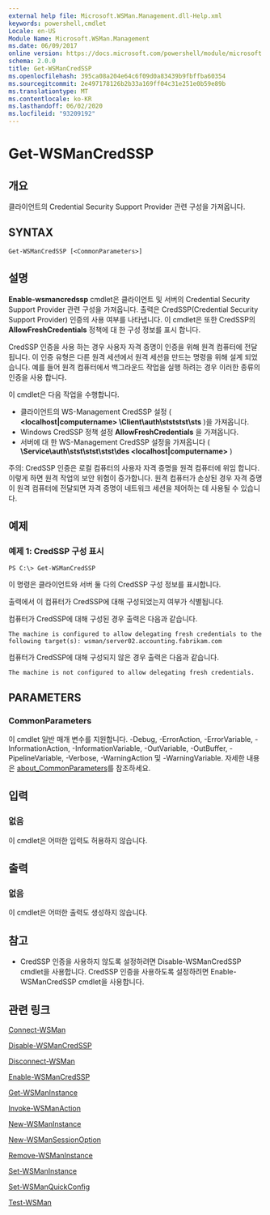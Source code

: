 ```yaml
---
external help file: Microsoft.WSMan.Management.dll-Help.xml
keywords: powershell,cmdlet
Locale: en-US
Module Name: Microsoft.WSMan.Management
ms.date: 06/09/2017
online version: https://docs.microsoft.com/powershell/module/microsoft.wsman.management/get-wsmancredssp?view=powershell-7.1&WT.mc_id=ps-gethelp
schema: 2.0.0
title: Get-WSManCredSSP
ms.openlocfilehash: 395ca08a204e64c6f09d0a83439b9fbffba60354
ms.sourcegitcommit: 2e497178126b2b33a169ff04c31e251e0b59e89b
ms.translationtype: MT
ms.contentlocale: ko-KR
ms.lasthandoff: 06/02/2020
ms.locfileid: "93209192"
---
```

# Get-WSManCredSSP

## 개요
클라이언트의 Credential Security Support Provider 관련 구성을 가져옵니다.

## SYNTAX

```
Get-WSManCredSSP [<CommonParameters>]
```

## 설명
**Enable-wsmancredssp** cmdlet은 클라이언트 및 서버의 Credential Security Support Provider 관련 구성을 가져옵니다.
출력은 CredSSP(Credential Security Support Provider) 인증의 사용 여부를 나타냅니다.
이 cmdlet은 또한 CredSSP의 **AllowFreshCredentials** 정책에 대 한 구성 정보를 표시 합니다.

CredSSP 인증을 사용 하는 경우 사용자 자격 증명이 인증을 위해 원격 컴퓨터에 전달 됩니다.
이 인증 유형은 다른 원격 세션에서 원격 세션을 만드는 명령을 위해 설계 되었습니다.
예를 들어 원격 컴퓨터에서 백그라운드 작업을 실행 하려는 경우 이러한 종류의 인증을 사용 합니다.

이 cmdlet은 다음 작업을 수행합니다.

- 클라이언트의 WS-Management CredSSP 설정 ( **\<localhost|computername\> \Client\auth\stststst\sts** )을 가져옵니다.
- Windows CredSSP 정책 설정 **AllowFreshCredentials** 을 가져옵니다.
- 서버에 대 한 WS-Management CredSSP 설정을 가져옵니다 ( **\Service\\auth\stst\stst\stst\des \<localhost|computername\>** )

주의: CredSSP 인증은 로컬 컴퓨터의 사용자 자격 증명을 원격 컴퓨터에 위임 합니다.
이렇게 하면 원격 작업의 보안 위험이 증가합니다.
원격 컴퓨터가 손상된 경우 자격 증명이 원격 컴퓨터에 전달되면 자격 증명이 네트워크 세션을 제어하는 데 사용될 수 있습니다.

## 예제

### 예제 1: CredSSP 구성 표시

```
PS C:\> Get-WSManCredSSP
```

이 명령은 클라이언트와 서버 둘 다의 CredSSP 구성 정보를 표시합니다.

출력에서 이 컴퓨터가 CredSSP에 대해 구성되었는지 여부가 식별됩니다.

컴퓨터가 CredSSP에 대해 구성된 경우 출력은 다음과 같습니다.

`The machine is configured to allow delegating fresh credentials to the following target(s): wsman/server02.accounting.fabrikam.com`

컴퓨터가 CredSSP에 대해 구성되지 않은 경우 출력은 다음과 같습니다.

`The machine is not configured to allow delegating fresh credentials.`

## PARAMETERS

### CommonParameters
이 cmdlet 일반 매개 변수를 지원합니다. -Debug, -ErrorAction, -ErrorVariable, -InformationAction, -InformationVariable, -OutVariable, -OutBuffer, -PipelineVariable, -Verbose, -WarningAction 및 -WarningVariable. 자세한 내용은 [about_CommonParameters](https://go.microsoft.com/fwlink/?LinkID=113216)를 참조하세요.

## 입력

### 없음
이 cmdlet은 어떠한 입력도 허용하지 않습니다.

## 출력

### 없음
이 cmdlet은 어떠한 출력도 생성하지 않습니다.

## 참고

* CredSSP 인증을 사용하지 않도록 설정하려면 Disable-WSManCredSSP cmdlet을 사용합니다. CredSSP 인증을 사용하도록 설정하려면 Enable-WSManCredSSP cmdlet을 사용합니다.

## 관련 링크

[Connect-WSMan](Connect-WSMan.md)

[Disable-WSManCredSSP](Disable-WSManCredSSP.md)

[Disconnect-WSMan](Disconnect-WSMan.md)

[Enable-WSManCredSSP](Enable-WSManCredSSP.md)

[Get-WSManInstance](Get-WSManInstance.md)

[Invoke-WSManAction](Invoke-WSManAction.md)

[New-WSManInstance](New-WSManInstance.md)

[New-WSManSessionOption](New-WSManSessionOption.md)

[Remove-WSManInstance](Remove-WSManInstance.md)

[Set-WSManInstance](Set-WSManInstance.md)

[Set-WSManQuickConfig](Set-WSManQuickConfig.md)

[Test-WSMan](Test-WSMan.md)

